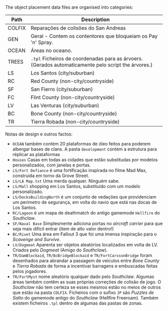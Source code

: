 The object placement data files are organised into categories:

| Path   | Description                                                                                                                                                                           |
| ------ | ------------------------------------------------------------------------------------------------------------------------------------------------------------------------------------- |
| COLFIX | Reparações de colisões do San Andreas
| GEN    | Geral - Contem os contentores que bloqueiam os Pay 'n' Spray.                                                                      |
| OCEAN  | Áreas no oceano.                                                                                                                                                            |
| TREES  | `.tpl` Ficheiros de coordenadas para as árvoers. (Gerados automaticamente pelo script the árvores.)|
| LS     | Los Santos (city/suburban)                                                                                                                                                            |
| RC     | Red County (non-city/countryside)                                                                                                                                                     |
| SF     | San Fierro (city/suburban)                                                                                                                                                            |
| FC     | Flint County (non-city/countryside)                                                                                                                                                   |
| LV     | Las Venturas (city/suburban)                                                                                                                                                          |
| BC     | Bone County (non-city/countryside)                                                                                                                                                    |
| TR     | Tierra Robada (non-city/countryside)                                                                                                                                                  |

Notas de design e outros factos:

- `OCEAN` também contém 20 plataformas de óleo feitos para poderem albergar bases de clans. A pasta `development` contém a estrutura para réplicar as plataformas
- `Houses` Casas em todas as cidades que estão substitudas por modelos personalizados, com janelas e portas.
- `LS/Fort Defiance` é uma fortificação inspirada no filme Mad Max, construida em torno da Grove Street.
- `LS/LA Map.txt` Uma merda qualquer. Ninguém sabe.
- `LS/Mall` shopping em Los Santos, substituído com um modelo personalizado.
- `LS/DocksBuildingNorth` é um conjunto de vedações que providenciam um perimetro de segurança, em volta do navio que está nas docas de Los Santos.
- `RC/Lagoon` é um mapa de deathmatch do antigo gamemode `Hellfire` do *Southclaw*.
- `SF/Naval Base` Simplesmente adiciona portas no *aircraft carrier* para que seja mais difícil entrar (item de alto valor dentro!)
- `BC/Rivet` Uma área em Fallout 3 que foi uma imensa inspiração para o *Scavenge and Survive*.
- `LV/Dogmeat` Aparenta ser objetos aleatórios localizados em volta de LV. Criados pelo *Dogmeat* (Amigo do *Southclaw*).
- `TR/DamBlockaid`, `TR/BcBridgeBlockaid` e `TR/FortCarssonBridge` foram desenhados para abrandar a passagem de veículos entre *Bone County* e *Tierra Robada* de forma a incentivar barragens e embuscadas feitas pelos jogadores.
- `TR/FortMyst` nome aleatório qualquer dado pelo *Southclaw*.
Algumas áreas também contêm as suas próprias correções de colisão de jogo. O *Southclaw* não tem certeza se esses mesmos estão no meios de outros que estão na pasta `COLFIX`.
Ficheiros com o sufixo `JP` são *Puzzles de Salto* do gamemode antigo do *Southclaw* (Hellfire Freeroam).
Também existem ficheiros `.tpl` dentro de algumas das pastas de zonas.
